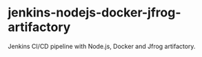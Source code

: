 # jenkins-nodejs-docker-jfrog-artifactory
Jenkins CI/CD pipeline with Node.js, Docker and Jfrog artifactory.